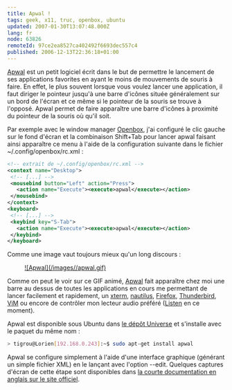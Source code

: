 ```yaml
---
title: Apwal !
tags: geek, x11, truc, openbox, ubuntu
updated: 2007-01-30T13:07:48.000Z
lang: fr
node: 63826
remoteId: 97ce2ea8527ca402492f6693dec557c4
published: 2006-12-13T22:36:18+01:00
---
```

 
[Apwal](http://apwal.free.fr/) est un petit logiciel écrit dans le but de permettre le lancement de ses applications favorites en ayant le moins de mouvements de souris à faire. En effet, le plus souvent lorsque vous voulez lancer une application, il faut diriger le pointeur jusqu'à une barre d'icônes située généralement sur un bord de l'écran et ce même si le pointeur de la souris se trouve à l'opposé. Apwal permet de faire apparaître une barre d'icônes à proximité du pointeur de la souris où qu'il soit.

 
Par exemple avec le window manager [Openbox](http://pwet.fr/man/linux/commandes/openbox), j'ai configuré le clic gauche sur le fond d'écran et la combinaison Shift+Tab pour lancer apwal faisant ainsi apparaître ce menu à l'aide de la configuration suivante dans le fichier ~/.config/openbox/rc.xml :

 ``` xml
<!-- extrait de ~/.config/openbox/rc.xml -->
<context name="Desktop">
  <!-- [...] -->
  <mousebind button="Left" action="Press">
    <action name="Execute"><execute>apwal</execute></action>
  </mousebind>
</context>
<keyboard>
  <!-- [...] -->
  <keybind key="S-Tab">
    <action name="Execute"><execute>apwal</execute></action>
  </keybind>
</keyboard>
```

 
Comme une image vaut toujours mieux qu'un long discours :

 


<figure class="object-center"><a href="/images/apwal.gif">![Apwal](/images//apwal.gif)
</a></figure>




 
Comme on peut le voir sur ce GIF animé, [Apwal](http://pwet.fr/man/linux/commandes/apwal) fait apparaître chez moi une barre au dessus de toutes les applications en cours me permettant de lancer facilement et rapidement, un [xterm](http://pwet.fr/man/linux/commandes/xterm), [nautilus](http://pwet.fr/man/linux/commandes/nautilus), [Firefox](http://pwet.fr/man/linux/commandes/firefox), [Thunderbird](http://pwet.fr/man/linux/commandes/mozilla_thunderbird), [ViM](http://pwet.fr/man/linux/commandes/vim) ou encore de contrôler mon lecteur audio préféré ([Listen](http://listengnome.free.fr/) en ce moment).

 
Apwal est disponible sous Ubuntu dans [le dépôt Universe](http://doc.ubuntu-fr.org/doc/faqubuntu#comment_ajouter_universe_et_multiverse) et s'installe avec le paquet du même nom :

 ``` bash
> tigrou@Lorien[192.168.0.243]:~$ sudo apt-get install apwal
```

 
Apwal se configure simplement à l'aide d'une interface graphique (générant un simple fichier XML) en le lançant avec l'option --edit. Quelques captures d'écran de cette étape sont disponibles dans [la courte documentation en anglais sur le site officiel](http://apwal.free.fr/documentation.html).

